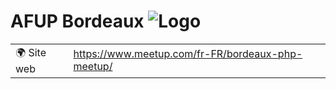 # AFUP Bordeaux ![Logo](https://example.com/logo-afup-bordeaux.png)

|                                |     |
| ------------------------------ | --- |
| 🌍 Site web                    | https://www.meetup.com/fr-FR/bordeaux-php-meetup/ |
